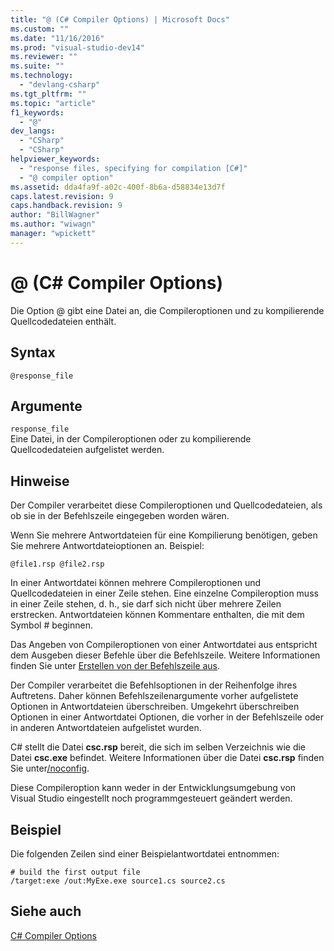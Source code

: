 ```yaml
---
title: "@ (C# Compiler Options) | Microsoft Docs"
ms.custom: ""
ms.date: "11/16/2016"
ms.prod: "visual-studio-dev14"
ms.reviewer: ""
ms.suite: ""
ms.technology: 
  - "devlang-csharp"
ms.tgt_pltfrm: ""
ms.topic: "article"
f1_keywords: 
  - "@"
dev_langs: 
  - "CSharp"
  - "CSharp"
helpviewer_keywords: 
  - "response files, specifying for compilation [C#]"
  - "@ compiler option"
ms.assetid: dda4fa9f-a02c-400f-8b6a-d58834e13d7f
caps.latest.revision: 9
caps.handback.revision: 9
author: "BillWagner"
ms.author: "wiwagn"
manager: "wpickett"
---
```

# @ (C# Compiler Options)
Die Option @ gibt eine Datei an, die Compileroptionen und zu kompilierende Quellcodedateien enthält.  
  
## Syntax  
  
```  
@response_file  
```  
  
## Argumente  
 `response_file`  
 Eine Datei, in der Compileroptionen oder zu kompilierende Quellcodedateien aufgelistet werden.  
  
## Hinweise  
 Der Compiler verarbeitet diese Compileroptionen und Quellcodedateien, als ob sie in der Befehlszeile eingegeben worden wären.  
  
 Wenn Sie mehrere Antwortdateien für eine Kompilierung benötigen, geben Sie mehrere Antwortdateioptionen an.  Beispiel:  
  
```  
@file1.rsp @file2.rsp  
```  
  
 In einer Antwortdatei können mehrere Compileroptionen und Quellcodedateien in einer Zeile stehen.  Eine einzelne Compileroption muss in einer Zeile stehen, d. h., sie darf sich nicht über mehrere Zeilen erstrecken.  Antwortdateien können Kommentare enthalten, die mit dem Symbol \# beginnen.  
  
 Das Angeben von Compileroptionen von einer Antwortdatei aus entspricht dem Ausgeben dieser Befehle über die Befehlszeile.  Weitere Informationen finden Sie unter [Erstellen von der Befehlszeile aus](../../../csharp/language-reference/compiler-options/how-to-set-environment-variables-for-the-visual-studio-command-line.md).  
  
 Der Compiler verarbeitet die Befehlsoptionen in der Reihenfolge ihres Auftretens.  Daher können Befehlszeilenargumente vorher aufgelistete Optionen in Antwortdateien überschreiben.  Umgekehrt überschreiben Optionen in einer Antwortdatei Optionen, die vorher in der Befehlszeile oder in anderen Antwortdateien aufgelistet wurden.  
  
 C\# stellt die Datei **csc.rsp** bereit, die sich im selben Verzeichnis wie die Datei **csc.exe** befindet.  Weitere Informationen über die Datei **csc.rsp** finden Sie unter[\/noconfig](../../../csharp/language-reference/compiler-options/noconfig-compiler-option.md).  
  
 Diese Compileroption kann weder in der Entwicklungsumgebung von Visual Studio eingestellt noch programmgesteuert geändert werden.  
  
## Beispiel  
 Die folgenden Zeilen sind einer Beispielantwortdatei entnommen:  
  
```  
# build the first output file  
/target:exe /out:MyExe.exe source1.cs source2.cs  
```  
  
## Siehe auch  
 [C\# Compiler Options](../../../csharp/language-reference/compiler-options/index.md)